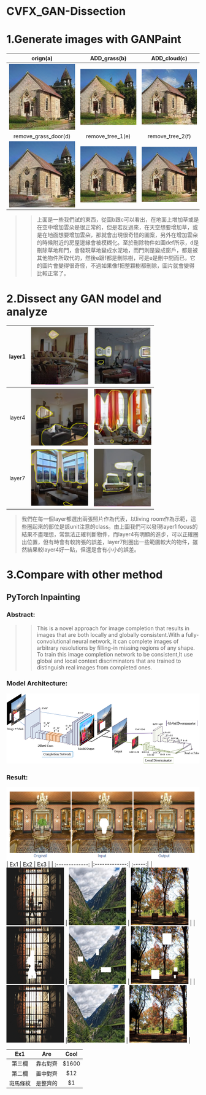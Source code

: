 # CVFX_GAN-Dissection
  # 1.Generate images with GANPaint
  
  | orign(a)        | ADD_grass(b)          | ADD_cloud(c)  |
  | :-------------: |:-------------:| :-----:|
  | ![image](https://github.com/CharlieYao1996/CVFX_GAN-Dissection/blob/master/oriign.PNG?raw=true)        | ![image](https://github.com/CharlieYao1996/CVFX_GAN-Dissection/blob/master/ADD_grass.PNG?raw=true)      | ![image](https://github.com/CharlieYao1996/CVFX_GAN-Dissection/blob/master/ADD_cloud.PNG?raw=true) |
  | remove_grass_door(d)        | remove_tree_1(e)      |   remove_tree_2(f) |
  | ![image](https://github.com/CharlieYao1996/CVFX_GAN-Dissection/blob/master/remove_grass_door.png?raw=true)      | ![image](https://github.com/CharlieYao1996/CVFX_GAN-Dissection/blob/master/remove_tree_1.png?raw=true)      |   ![image](https://github.com/CharlieYao1996/CVFX_GAN-Dissection/blob/master/remove_tree_2.png?raw=true) |

  
  >>上面是一些我們試的東西，從圖b跟c可以看出，在地面上增加草或是在空中增加雲朵是很正常的，但是若反過來，在天空想要增加草，或是在地面想要增加雲朵，那就會出現很奇怪的圖案，另外在增加雲朵的時候附近的房屋邊緣會被模糊化。至於刪除物件如圖def所示，d是刪除草地和門，會發現草地變成水泥地，而門則是變成窗戶，都是被其他物件所取代的，然後e跟f都是刪除樹，可是e是刪中間而已，它的圖片會變得很奇怪，不過如果像f把整顆樹都刪除，圖片就會變得比較正常了。
  
  # 2.Dissect any GAN model and analyze
  
  | layer1        | <img width="150" height="150" src="https://github.com/CharlieYao1996/CVFX_GAN-Dissection/blob/master/layer1_1.PNG"/>          | <img width="150" height="150" src="https://github.com/CharlieYao1996/CVFX_GAN-Dissection/blob/master/layer1_2.PNG"/>  |
| :-------------: |:-------------:| :-----:|
| layer4        | <img width="150" height="150" src="https://github.com/CharlieYao1996/CVFX_GAN-Dissection/blob/master/layer4_1.PNG"/>      | <img width="150" height="150" src="https://github.com/CharlieYao1996/CVFX_GAN-Dissection/blob/master/layer4_2.PNG"/> |
| layer7       | <img width="150" height="150" src="https://github.com/CharlieYao1996/CVFX_GAN-Dissection/blob/master/layer7_1.PNG"/>      |   <img width="150" height="150" src="https://github.com/CharlieYao1996/CVFX_GAN-Dissection/blob/master/layer7_2.PNG"/> |

  >我們在每一個layer都選出兩張照片作為代表，以living room作為示範，這些圈起來的部位是該unit注意的class。由上圖我們可以發現layer1 focus的結果不盡理想，常無法正確判斷物件，而layer4有明顯的進步，可以正確圈出位置，但有時會有較誇張的誤差，layer7則圈出一些範圍較大的物件，雖然結果較layer4好一點，但還是會有小小的誤差。


  # 3.Compare with other method
   ## PyTorch Inpainting
   ### Abstract:  
  
  >>This is a novel approach for image completion that results in images that are both locally and globally consistent.With a fully-convolutional neural network, it can complete images of arbitrary resolutions by filling-in missing regions of any shape. To train this image completion network to be consistent,It use global and local context discriminators that are trained to distinguish real images from completed ones.
  ### Model Architecture:  
  ![image](https://github.com/CharlieYao1996/CVFX_GAN-Dissection/blob/master/model_v2.png?raw=true)
 
  ### Result:
  ![image](https://github.com/CharlieYao1996/CVFX_GAN-Dissection/blob/master/result_1.png?raw=true)
  | Ex1       | Ex2           | Ex3  |
  | :-------------: |:-------------:| :-----:|
  | <img width="150" height="150" src="https://github.com/CharlieYao1996/CVFX_GAN-Dissection/blob/master/r1-1.png"/>   | <img width="150" height="150" src="https://github.com/CharlieYao1996/CVFX_GAN-Dissection/blob/master/r2-1.png"/>      | <img width="150" height="150" src="https://github.com/CharlieYao1996/CVFX_GAN-Dissection/blob/master/r3-1.png"/>  |
  |<img width="150" height="150" src="https://github.com/CharlieYao1996/CVFX_GAN-Dissection/blob/master/r1-2.png"/>         | <img width="150" height="150" src="https://github.com/CharlieYao1996/CVFX_GAN-Dissection/blob/master/r2-2.png"/>     |   <img width="150" height="150" src="https://github.com/CharlieYao1996/CVFX_GAN-Dissection/blob/master/r3-2.png"/> |
  | <img width="150" height="150" src="https://github.com/CharlieYao1996/CVFX_GAN-Dissection/blob/master/r1-3.png"/>   |<img width="150" height="150" src="https://github.com/CharlieYao1996/CVFX_GAN-Dissection/blob/master/r2-3.png"/>    |   <img width="150" height="150" src="https://github.com/CharlieYao1996/CVFX_GAN-Dissection/blob/master/r3-3.png"/>  |

| Ex1          | Are           | Cool  |
|:-------------:|:-------------:|:-----:|
| 第三欄        | 靠右對齊      | $1600 |
| 第二欄        | 置中對齊      |   $12 |
| 斑馬條紋      | 是整齊的      |    $1 |
